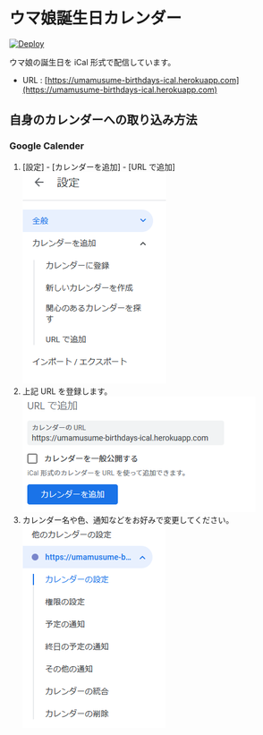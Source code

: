 # ウマ娘誕生日カレンダー

[![Deploy](https://github.com/ushibutatory/umamusume-birthdays/actions/workflows/Deploy.yaml/badge.svg)](https://github.com/ushibutatory/umamusume-birthdays/actions/workflows/Deploy.yaml)

ウマ娘の誕生日を iCal 形式で配信しています。

- URL : [https://umamusume-birthdays-ical.herokuapp.com](https://umamusume-birthdays-ical.herokuapp.com)

## 自身のカレンダーへの取り込み方法

### Google Calender

1. [設定] - [カレンダーを追加] - [URL で追加]
   ![URLで追加(1)](docs/images/google/import_1.png)
1. 上記 URL を登録します。
   ![URLで追加(2)](docs/images/google/import_2.png)
1. カレンダー名や色、通知などをお好みで変更してください。
   ![URLで追加(3)](docs/images/google/import_3.png)
